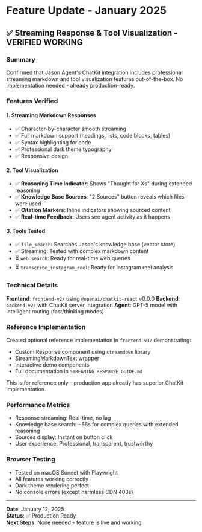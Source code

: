 # Feature Update - January 2025

## ✅ Streaming Response & Tool Visualization - VERIFIED WORKING

### Summary
Confirmed that Jason Agent's ChatKit integration includes professional streaming markdown and tool visualization features out-of-the-box. No implementation needed - already production-ready.

### Features Verified

#### 1. Streaming Markdown Responses
- ✅ Character-by-character smooth streaming
- ✅ Full markdown support (headings, lists, code blocks, tables)
- ✅ Syntax highlighting for code
- ✅ Professional dark theme typography
- ✅ Responsive design

#### 2. Tool Visualization
- ✅ **Reasoning Time Indicator**: Shows "Thought for Xs" during extended reasoning
- ✅ **Knowledge Base Sources**: "2 Sources" button reveals which files were used
- ✅ **Citation Markers**: Inline indicators showing sourced content
- ✅ **Real-time Feedback**: Users see agent activity as it happens

#### 3. Tools Tested
- ✅ `file_search`: Searches Jason's knowledge base (vector store)
- ✅ Streaming: Tested with complex markdown content
- ⏳ `web_search`: Ready for real-time web queries
- ⏳ `transcribe_instagram_reel`: Ready for Instagram reel analysis

### Technical Details

**Frontend**: `frontend-v2/` using `@openai/chatkit-react` v0.0.0
**Backend**: `backend-v2/` with ChatKit server integration
**Agent**: GPT-5 model with intelligent routing (fast/thinking modes)

### Reference Implementation

Created optional reference implementation in `frontend-v3/` demonstrating:
- Custom Response component using `streamdown` library
- StreamingMarkdownText wrapper
- Interactive demo components
- Full documentation in `STREAMING_RESPONSE_GUIDE.md`

This is for reference only - production app already has superior ChatKit implementation.

### Performance Metrics
- Response streaming: Real-time, no lag
- Knowledge base search: ~56s for complex queries with extended reasoning
- Sources display: Instant on button click
- User experience: Professional, transparent, trustworthy

### Browser Testing
- Tested on macOS Sonnet with Playwright
- All features working correctly
- Dark theme rendering perfect
- No console errors (except harmless CDN 403s)

---

**Date**: January 12, 2025  
**Status**: ✅ Production Ready  
**Next Steps**: None needed - feature is live and working

